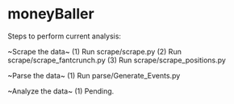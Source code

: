 # moneyBaller
Steps to perform current analysis:

~Scrape the data~
(1) Run scrape/scrape.py
(2) Run scrape/scrape_fantcrunch.py
(3) Run scrape/scrape_positions.py

~Parse the data~
(1) Run parse/Generate_Events.py

~Analyze the data~
(1) Pending.
